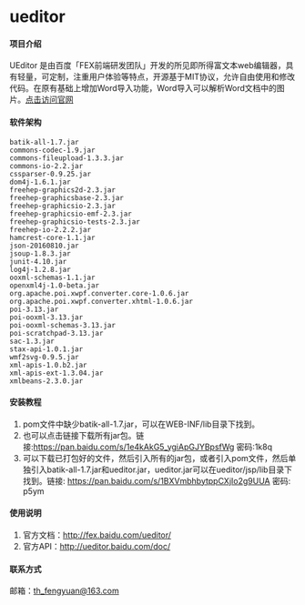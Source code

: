 # ueditor

#### 项目介绍
UEditor 是由百度「FEX前端研发团队」开发的所见即所得富文本web编辑器，具有轻量，可定制，注重用户体验等特点，开源基于MIT协议，允许自由使用和修改代码。在原有基础上增加Word导入功能，Word导入可以解析Word文档中的图片。[点击访问官网](http://ueditor.baidu.com/website/index.html)

#### 软件架构

```
batik-all-1.7.jar
commons-codec-1.9.jar
commons-fileupload-1.3.3.jar
commons-io-2.2.jar
cssparser-0.9.25.jar
dom4j-1.6.1.jar
freehep-graphics2d-2.3.jar
freehep-graphicsbase-2.3.jar
freehep-graphicsio-2.3.jar
freehep-graphicsio-emf-2.3.jar
freehep-graphicsio-tests-2.3.jar
freehep-io-2.2.2.jar
hamcrest-core-1.1.jar
json-20160810.jar
jsoup-1.8.3.jar
junit-4.10.jar
log4j-1.2.8.jar
ooxml-schemas-1.1.jar
openxml4j-1.0-beta.jar
org.apache.poi.xwpf.converter.core-1.0.6.jar
org.apache.poi.xwpf.converter.xhtml-1.0.6.jar
poi-3.13.jar
poi-ooxml-3.13.jar
poi-ooxml-schemas-3.13.jar
poi-scratchpad-3.13.jar
sac-1.3.jar
stax-api-1.0.1.jar
wmf2svg-0.9.5.jar
xml-apis-1.0.b2.jar
xml-apis-ext-1.3.04.jar
xmlbeans-2.3.0.jar
```


#### 安装教程

1. pom文件中缺少batik-all-1.7.jar，可以在WEB-INF/lib目录下找到。
2. 也可以点击链接下载所有jar包。链接:https://pan.baidu.com/s/1e4kAkG5_ygiApGJYBpsfWg 密码:1k8q
3. 可以下载已打包好的文件，然后引入所有的jar包，或者引入pom文件，然后单独引入batik-all-1.7.jar和ueditor.jar，ueditor.jar可以在ueditor/jsp/lib目录下找到。链接: https://pan.baidu.com/s/1BXVmbhbytppCXjIo2g9UUA 密码: p5ym

#### 使用说明

1. 官方文档：http://fex.baidu.com/ueditor/
2. 官方API：http://ueditor.baidu.com/doc/

#### 联系方式
邮箱：th_fengyuan@163.com